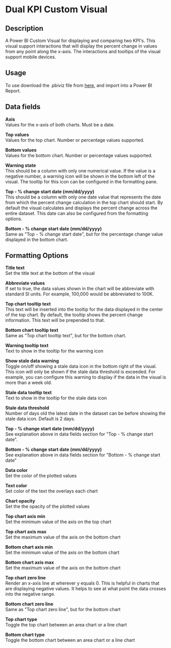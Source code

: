 # Dual KPI Custom Visual

## Description
A Power BI Custom Visual for displaying and comparing two KPI's. This visual support interactions that will display the percent change in values from any point along the x-axis. The interactions and tooltips of the visual support mobile devices. 

## Usage
To use download the .pbiviz file from [here](https://github.com/tisawyer/Dual-KPI-Custom-Visual/raw/master/dist/dualKpi.pbiviz), and import into a Power BI Report.

## Data fields
**Axis**  
Values for the x-axis of both charts. Must be a date.

**Top values**  
Values for the top chart. Number or percentage values supported.

**Bottom values**  
Values for the bottom chart. Number or percentage values supported.

**Warning state**  
This should be a column with only one numerical value. If the value is a negative number, a warning icon will be shown in the bottom left of the visual. The tooltip for this icon can be configured in the formatting pane.

**Top - % change start date (mm/dd/yyyy)**  
This should be a column with only one date value that represents the date from which the percent change calculation in the top chart should start. By default the visual calculates and displays the percent change across the entire dataset. This date can also be configured from the formatting options.

**Bottom - % change start date (mm/dd/yyyy)**  
Same as "Top - % change start date", but for the percentage change value displayed in the bottom chart.

## Formatting Options
**Title text**  
Set the title text at the bottom of the visual

**Abbreviate values**  
If set to true, the data values shown in the chart will be abbreviate with standard SI units. For example, 100,000 would be abbreviated to 100K.

**Top chart tooltip text**  
This text will be inserted into the tooltip for the data displayed in the center of the top chart. By default, the tooltip shows the percent change information. This text will be prepended to that. 

**Bottom chart tooltip text**  
Same as "Top chart tooltip text", but for the bottom chart.

**Warning tooltip text**  
Text to show in the tooltip for the warning icon

**Show stale data warning**  
Toggle on/off showing a stale data icon in the bottom right of the visual. This icon will only be shown if the stale data threshold is exceeded. For example, you can configure this warning to display if the data in the visual is more than a week old.

**Stale data tooltip text**  
Text to show in the tooltip for the stale data icon

**Stale data threshold**  
Number of days old the latest date in the dataset can be before showing the stale data icon. Default is 2 days.

**Top - % change start date (mm/dd/yyyy)**  
See explanation above in data fields section for "Top - % change start date". 

**Bottom - % change start date (mm/dd/yyyy)**  
See explanation above in data fields section for "Bottom - % change start date"

**Data color**  
Set the color of the plotted values

**Text color**  
Set color of the text the overlays each chart

**Chart opacity**  
Set the the opacity of the plotted values

**Top chart axis min**  
Set the minimum value of the axis on the top chart

**Top chart axis max**  
Set the maximum value of the axis on the bottom chart

**Bottom chart axis min**  
Set the minimum value of the axis on the bottom chart

**Bottom chart axis max**  
Set the maximum value of the axis on the bottom chart

**Top chart zero line**  
Render an x-axis line at wherever y equals 0. This is helpful in charts that are displaying negative values. It helps to see at what point the data crosses into the negative range. 

**Bottom chart zero line**  
Same as "Top chart zero line", but for the bottom chart

**Top chart type**  
Toggle the top chart between an area chart or a line chart

**Bottom chart type**  
Toggle the bottom chart between an area chart or a line chart

